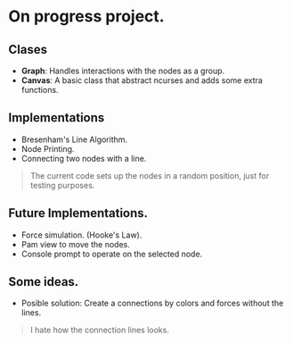 # On progress project.
## Clases
- **Graph**: Handles interactions with the nodes as a group.
- **Canvas**: A basic class that abstract ncurses and adds some extra functions.
## Implementations
- Bresenham's Line Algorithm.
- Node Printing.
- Connecting two nodes with a line.
> The current code sets up the nodes in a random position, just for testing purposes.
## Future Implementations.
- Force simulation. (Hooke's Law).
- Pam view to move the nodes.
- Console prompt to operate on the selected node.

## Some ideas.
- Posible solution: Create a connections by colors and forces without the lines.
> I hate how the connection lines looks.
